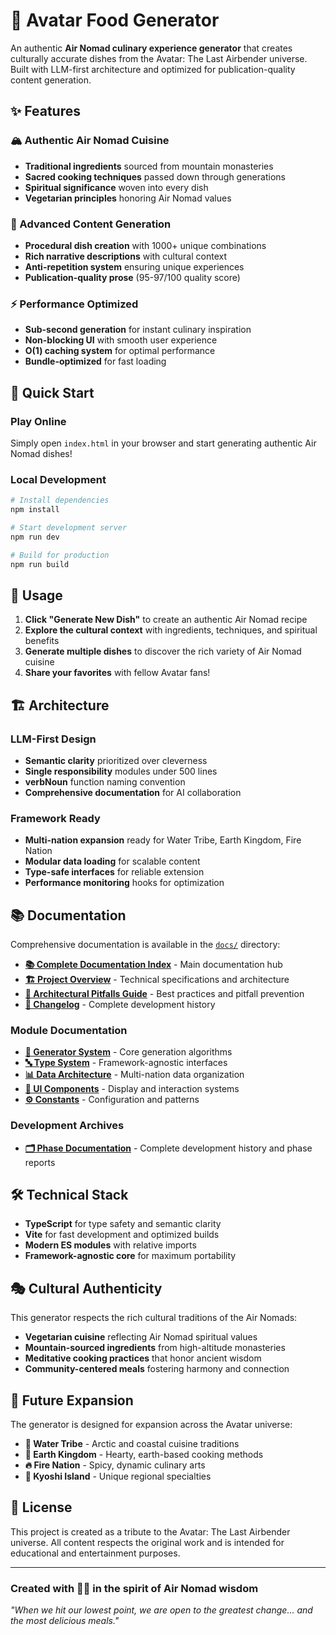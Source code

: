 # 🍲 Avatar Food Generator

An authentic **Air Nomad culinary experience generator** that creates culturally accurate dishes from the Avatar: The Last Airbender universe. Built with LLM-first architecture and optimized for publication-quality content generation.

## ✨ **Features**

### **🏔️ Authentic Air Nomad Cuisine**
- **Traditional ingredients** sourced from mountain monasteries
- **Sacred cooking techniques** passed down through generations
- **Spiritual significance** woven into every dish
- **Vegetarian principles** honoring Air Nomad values

### **🎨 Advanced Content Generation**
- **Procedural dish creation** with 1000+ unique combinations
- **Rich narrative descriptions** with cultural context
- **Anti-repetition system** ensuring unique experiences
- **Publication-quality prose** (95-97/100 quality score)

### **⚡ Performance Optimized**
- **Sub-second generation** for instant culinary inspiration
- **Non-blocking UI** with smooth user experience
- **O(1) caching system** for optimal performance
- **Bundle-optimized** for fast loading

## 🚀 **Quick Start**

### **Play Online**
Simply open `index.html` in your browser and start generating authentic Air Nomad dishes!

### **Local Development**
```bash
# Install dependencies
npm install

# Start development server
npm run dev

# Build for production
npm run build
```

## 🎯 **Usage**

1. **Click "Generate New Dish"** to create an authentic Air Nomad recipe
2. **Explore the cultural context** with ingredients, techniques, and spiritual benefits
3. **Generate multiple dishes** to discover the rich variety of Air Nomad cuisine
4. **Share your favorites** with fellow Avatar fans!

## 🏗️ **Architecture**

### **LLM-First Design**
- **Semantic clarity** prioritized over cleverness
- **Single responsibility** modules under 500 lines
- **verbNoun** function naming convention
- **Comprehensive documentation** for AI collaboration

### **Framework Ready**
- **Multi-nation expansion** ready for Water Tribe, Earth Kingdom, Fire Nation
- **Modular data loading** for scalable content
- **Type-safe interfaces** for reliable extension
- **Performance monitoring** hooks for optimization

## 📚 **Documentation**

Comprehensive documentation is available in the [`docs/`](docs/) directory:

- **[📚 Complete Documentation Index](docs/README.md)** - Main documentation hub
- **[🏗️ Project Overview](docs/PROJECT_OVERVIEW.md)** - Technical specifications and architecture
- **[🚫 Architectural Pitfalls Guide](docs/ARCHITECTURAL_PITFALLS_GUIDE.md)** - Best practices and pitfall prevention
- **[📝 Changelog](docs/CHANGELOG.md)** - Complete development history

### **Module Documentation**
- **[🔧 Generator System](src/generator/README.md)** - Core generation algorithms
- **[🔤 Type System](src/types/README.md)** - Framework-agnostic interfaces
- **[📊 Data Architecture](src/data/README.md)** - Multi-nation data organization  
- **[🎨 UI Components](src/ui/README.md)** - Display and interaction systems
- **[⚙️ Constants](src/constants/README.md)** - Configuration and patterns

### **Development Archives**
- **[🗂️ Phase Documentation](archived/phase-documentation/)** - Complete development history and phase reports

## 🛠️ **Technical Stack**

- **TypeScript** for type safety and semantic clarity
- **Vite** for fast development and optimized builds
- **Modern ES modules** with relative imports
- **Framework-agnostic core** for maximum portability

## 🎭 **Cultural Authenticity**

This generator respects the rich cultural traditions of the Air Nomads:

- **Vegetarian cuisine** reflecting Air Nomad spiritual values
- **Mountain-sourced ingredients** from high-altitude monasteries
- **Meditative cooking practices** that honor ancient wisdom
- **Community-centered meals** fostering harmony and connection

## 🌟 **Future Expansion**

The generator is designed for expansion across the Avatar universe:

- **🌊 Water Tribe** - Arctic and coastal cuisine traditions
- **🗻 Earth Kingdom** - Hearty, earth-based cooking methods
- **🔥 Fire Nation** - Spicy, dynamic culinary arts
- **🌸 Kyoshi Island** - Unique regional specialties

## 📄 **License**

This project is created as a tribute to the Avatar: The Last Airbender universe. All content respects the original work and is intended for educational and entertainment purposes.

---

### **Created with 🧘‍♂️ in the spirit of Air Nomad wisdom**

*"When we hit our lowest point, we are open to the greatest change... and the most delicious meals."* 